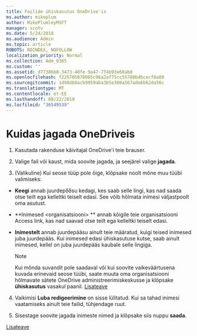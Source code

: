 ```yaml
---
title: Failide ühiskasutus OneDrive'is
ms.author: mikeplum
author: MikePlumleyMSFT
manager: scotv
ms.date: 5/24/2018
ms.audience: Admin
ms.topic: article
ROBOTS: NOINDEX, NOFOLLOW
localization_priority: Normal
ms.collection: Adm_O365
ms.custom: ''
ms.assetid: d7738bb8-3473-40fe-9a47-7f4b93e68ab8
ms.openlocfilehash: f225705878065c06a2af75cc55780bd6cecf0a80
ms.sourcegitcommit: 1d98db8acb9959aba3b5e308a567ade6b62da56c
ms.translationtype: MT
ms.contentlocale: et-EE
ms.lasthandoff: 08/22/2019
ms.locfileid: "36549539"
---
```

# <a name="how-to-share-in-onedrive"></a>Kuidas jagada OneDriveis

1. Kasutada rakenduse käivitajal OneDrive'i teie brauser. 
    
2. Valige fail või kaust, mida soovite jagada, ja seejärel valige **jagada**.
    
3. (Valikuline) Kui seose tüüp pole õige, klõpsake noolt mõne muu tüübi valimiseks:
    
  - **Keegi** annab juurdepδδsu kedagi, kes saab selle lingi, kas nad saada otse teilt ega kelleltki teiselt edasi. See võib hõlmata inimesi väljastpoolt oma asutust. 
    
  - **Inimesed \<organisatsiooni\> ** annab kõigile teie organisatsiooni Access link, kas nad saavad otse teilt ega kelleltki teiselt edasi. 
    
  - **Inimestelt** annab juurdepääsu ainult teie määratud, kuigi teised inimesed juba juurdepääs. Kui inimesed edasi ühiskasutuse kutse, saab ainult inimesed, kellel on juba juurdepääs kaubale selle lingiga. 
    
    > [!NOTE]
    > Kui mõnda suvandit pole saadaval või kui soovite vaikeväärtusena kuvada erinevaid seose tüübi, saate muuta oma organisatsiooni hõlmavate sätete OneDrive administreerimiskeskusse ja klõpsake **ühiskasutus** vasakul paanil. [Lisateave](https://go.microsoft.com/fwlink/?linkid=871961)
  
4. Vaikimisi **Luba redigeerimine** on sisse lülitatud. Kui sa tahad inimesi vaatamiseks ainult teie failid, tühjendage ruut. 
    
5. Sisestage soovite jagada inimeste nimed ja klõpsake siis nuppu **saada**.
    
[Lisateave](https://go.microsoft.com/fwlink/?linkid=871861)
  


